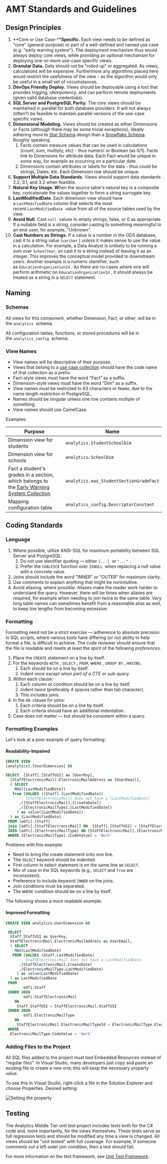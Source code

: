 # AMT Standards and Guidelines

## Design Principles

1. **Core or Use Case-****Specific.** Each view needs to be defined as "core"
    (general purpose) or part of a well-defined and named use case (e.g. "early
    warning system"). The deployment mechanism thus would always deploy core
    views, while providing an optional mechanism for deploying one-or-more
    use-case specific views.
2. **Granular Data.** Data should not be "rolled up" or aggregated. As views,
    calculations will be expensive. Furthermore any algorithms placed here would
    restrict the usefulness of the view - as the algorithm would only be useful
    in a small set of circumstances.
3. **DevOps Friendly Deploy.** Views should be deployable using a tool that
    provides logging, idempotency, and can perform remote deployments (given
    valid database credentials).
4. **SQL Server and PostgreSQL Parity.** The core views should be maintained in
    parallel for both database providers. It will not always (often?) be
    feasible to maintain parallel versions of the use-case specific views.
5. **Dimensional Modeling.** Views should be created as either Dimensions or
    Facts (although there may be some trivial exceptions), ideally adhering more
    to [Star Schema](https://en.wikipedia.org/wiki/Star_schema) design than
    a [Snowflake Schema](https://en.wikipedia.org/wiki/Snowflake_schema).
    Roughly speaking:
    1. Facts contain measure values that can be used in calculations (count,
        sum, multiply, etc) - thus numeric or Boolean (as 0/1). Facts link to
        Dimensions for attribute data. Each Fact would be unique in some way,
        for example as occurring on a particular date.
    2. Dimensions contain attributes or labels for the data - thus could be
        strings, Dates, etc. Each Dimension row should be unique.
6. **Support Multiple Data Standards.** Views should support data standards
    2.2, 3.1, and 3.2 when feasible.
7. **Natural Key Usage. W**hen the source table's natural key is a composite
    key, concatenate the values together to form a string surrogate key.
8. **LastModifiedDate.** Each dimension view should have a `LastModifiedDate`
    column that selects the most recent `LastModifiedDate`  value from all of
    the source tables used by the view.
9. **Avoid Null.** Cast `null`  values to empty strings, false, or 0 as
    appropriate. If a nullable field is a string, consider casting to something
    meaningful to an end-user, for example, "Unknown".
10. **Cast Numbers as Strings.** If a value is a number in the ODS database,
     cast it to a string value (`varchar` ) unless it makes sense to use the
     value in a calculation. For example, a Data Analyst is unlikely to be
     running a sum over `SchoolYear`, so cast it to a string instead of leaving
     it as an integer. This improves the conceptual model provided to downstream
     users. Another example is a numeric identifier, such
     as `EducationOrganizationId` . As there are no cases where one will perform
     arithmetic on `EducationOrganizationId` , it should always be treated as a
     string in a `SELECT` statement.

## Naming

### Schemas

All views for this component, whether Dimension, Fact, or other, will be in
the `analytics`  schema.

All configuration tables, functions, or stored procedures will be in
the `analytics_config`  schema.

### View Names

* View names will be descriptive of their purpose.
* Views that belong to a [use case
    collection](../../user-guide/collections/readme.md) should have the code
    name of that collection as a prefix.
* Fact-style views must have the word "Fact" as a suffix.
* Dimension-style views must have the word "Dim" as a suffix.
* View names must be restricted to 63 characters or fewer, due to the name
    length restriction in PostgreSQL.
* Names should be singular unless one row contains multiple of something.
* View names should use CamelCase.

Examples:

| Purpose | Name |
| --- | --- |
| ​Dimension view for students | `analytics.StudentSchoolDim` |
| Dimension view for schools | `analytics.SchoolDim` |
| Fact a student's grades in a section, which belongs to the [Early Warning System Collection](../../user-guide/collections/early-warning-system-collection/readme.md) | `analytics.ews_StudentSectionGradeFact` |
| Mapping configuration table | `analytics_config.DescriptorConstant` |

## Coding Standards

### Language

1. Where possible, utilize ANSI-SQL for maximum portability between SQL Server
    and PostgreSQL:
    1. Do not use identifier quoting — either `[...]`  or `"..."` .
    2. Prefer the `COALESCE` function over `ISNULL`  when replacing a null
        value with a concrete value.
2. Joins should include the word "INNER" or "OUTER" for maximum clarity.
3. Use comments to explain anything that might be nonintuitive.
4. Avoid aliasing, where possible. Aliases make the reader work harder to
    understand the query. However, there will be times when aliases are
    required, for example when needing to join twice to the same table. Very
    long table names can sometimes benefit from a reasonable alias as well, to
    keep line lengths from becoming excessive.

### Formatting

Formatting need not be a strict exercise — adherence to absolute precision in
SQL scripts, where various tools have differing (or no) ability to help format a
file, is difficult to achieve. The code reviewer should ensure that the file is
readable and meets at least the _spirit_ of the following _preferences_.

1. Place the `CREATE` statement on a line by itself.
2. For the keywords `WITH` , `SELECT` , `FROM`, `WHERE` , `GROUP
    BY` , `HAVING`.
    1. Each should be on a line by itself.
    2. Indent once _except when part of a CTE or sub-query._
3. Within each clause:
    1. Each column or condition should be on a line by itself.
    2. Indent twice (preferably 4 spaces rather than tab character).
    3. This includes joins.
4. In the `ON`  clause for joins:
    1. Each criteria should be on a line by itself.
    2. Each criteria should have an additional indentation.
5. Case does not matter — but should be consistent within a query.

### Formatting Examples

Let's look at a poor example of query formatting:

#### Readability-Impaired

```SQL
CREATE VIEW
[analytics].[UserDimension] AS

SELECT  [Staff].[StaffUSI] as [UserKey],
  [StaffElectronicMail].ElectronicMailAddress as [UserEmail],
  ( SELECT
    MAX([LastModifiedDate])
   from (VALUES ([Staff].[LastModifiedDate])
      -- [StaffElectronicMail] does not have a [LastModifiedDate]
      ,([StaffElectronicMail].[CreateDate])
      ,([ElectronicMailType].[LastModifiedDate])
     ) as value([LastModifiedDate])
  ) as [LastModifiedDate]
 FROM [edfi].[Staff]
 join [edfi].[StaffElectronicMail] ON  [Staff].[StaffUSI] = [StaffElectronicMail].StaffUSI
 JOIN [edfi].[ElectronicMailType] ON [StaffElectronicMail].[ElectronicMailTypeId] = [ElectronicMailType].[ElectronicMailTypeId]
 WHERE [ElectronicMailType].[CodeValue] = 'Work'
```

Problems with this example:

* Need to bring the create statement onto one line.
* The `SELECT` keyword should be indented.
* First column in select statement is on the same line as `SELECT`.
* Mix of case in the SQL keywords (e.g., `SELECT` and `from` are
    inconsistent).
* Preference to include keyword `INNER` on the joins.
* Join conditions must be separated.
* The `WHERE` condition should be on a line by itself.

The following shows a more readable example:

#### Improved Formatting

```SQL
CREATE VIEW analytics.UserDimension AS

 SELECT
  Staff.StaffUSI as UserKey,
  StaffElectronicMail.ElectronicMailAddress as UserEmail,
  ( SELECT
    MAX(LastModifiedDate)
   FROM (VALUES (Staff.LastModifiedDate)
      -- StaffElectronicMail does not have a LastModifiedDate
      ,(StaffElectronicMail.CreateDate)
      ,(ElectronicMailType.LastModifiedDate)
     ) as value(LastModifiedDate)
  ) as LastModifiedDate
 FROM
        edfi.Staff
 INNER JOIN
        edfi.StaffElectronicMail
    ON
     Staff.StaffUSI = StaffElectronicMail.StaffUSI
 INNER JOIN
        edfi.ElectronicMailType
    ON
     StaffElectronicMail.ElectronicMailTypeId = ElectronicMailType.ElectronicMailTypeId
 WHERE
  ElectronicMailType.CodeValue = 'Work'
```

### Adding Files to the Project

All SQL files added to the project must bed Embedded Resources instead of
"regular files". In Visual Studio, many developers just copy and paste an
existing file to create a new one; this will keep the necessary property value.

To see this in Visual Studio, right-click a file in the Solution Explorer and
choose Properties. Desired setting:

![Setting the property](https://edfidocs.blob.core.windows.net/$web/img/reference/analytics-middle-tier/image2021-8-30_15-35-16.png)

## Testing

The Analytics Middle Tier unit test project includes tests both for the C# code
and, more importantly, for the views themselves. These tests serve as full
regression tests and should be modified any time a view is changed. All views
should be "unit tested" with full coverage. For example, if someone comments out
a left outer join condition, then a test should fail.

For more information on the test framework, see [Unit Test
Framework](./unit-test-framework.md).
